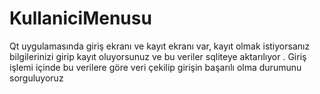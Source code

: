 # KullaniciMenusu
Qt uygulamasında giriş ekranı ve kayıt ekranı var, kayıt olmak istiyorsanız bilgilerinizi girip kayıt oluyorsunuz ve bu veriler sqliteye aktarılıyor . Giriş işlemi içinde bu verilere göre veri çekilip girişin başarılı olma durumunu sorguluyoruz

